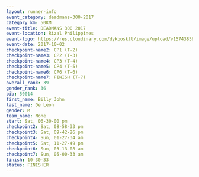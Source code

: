 ```yaml
---
layout: runner-info 
event_category: deadmans-300-2017 
category_km: 50KM 
event-title: DEADMANS 300 2017 
event-location: Rizal Philippines 
event-logo: https://res.cloudinary.com/dykbosktl/image/upload/v1574385898/Logo/2017-DM300-Logo_ljecaw.jpg 
event-date: 2017-10-02 
checkpoint-name2: CP1 (T-2) 
checkpoint-name3: CP2 (T-3) 
checkpoint-name4: CP3 (T-4) 
checkpoint-name5: CP4 (T-5) 
checkpoint-name6: CP6 (T-6) 
checkpoint-name7: FINISH (T-7) 
overall_rank: 39
gender_rank: 36
bib: 50014
first_name: Billy John
last_name: De Leon
gender: M
team_name: None
start: Sat, 06-30-00 pm
checkpoint2: Sat, 08-58-33 pm
checkpoint3: Sat, 09-42-26 pm
checkpoint4: Sun, 01-27-34 am
checkpoint5: Sat, 11-27-49 pm
checkpoint6: Sun, 03-13-08 am
checkpoint7: Sun, 05-00-33 am
finish: 10-30-33
status: FINISHER
---
```

